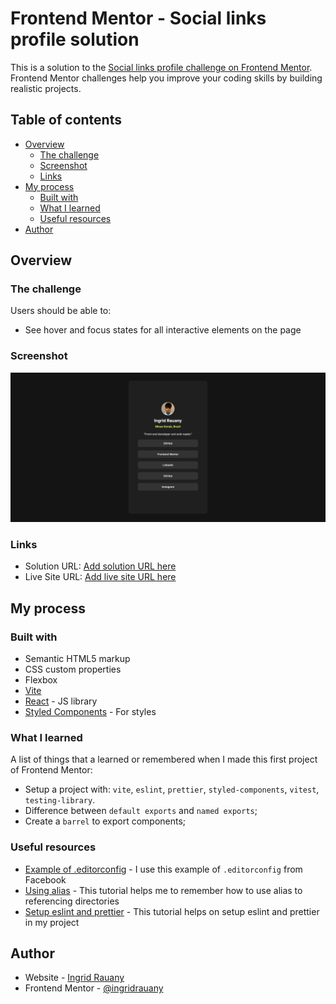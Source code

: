 # Frontend Mentor - Social links profile solution

This is a solution to the [Social links profile challenge on Frontend Mentor](https://www.frontendmentor.io/challenges/social-links-profile-UG32l9m6dQ). Frontend Mentor challenges help you improve your coding skills by building realistic projects.

## Table of contents

- [Overview](#overview)
  - [The challenge](#the-challenge)
  - [Screenshot](#screenshot)
  - [Links](#links)
- [My process](#my-process)
  - [Built with](#built-with)
  - [What I learned](#what-i-learned)
  - [Useful resources](#useful-resources)
- [Author](#author)

## Overview

### The challenge

Users should be able to:

- See hover and focus states for all interactive elements on the page

### Screenshot

![](./public/screenshot.png)

### Links

- Solution URL: [Add solution URL here](https://github.com/ingridrauany/frontendmentor/tree/main/social-links-profile)
- Live Site URL: [Add live site URL here](https://your-live-site-url.com)

## My process

### Built with

- Semantic HTML5 markup
- CSS custom properties
- Flexbox
- [Vite](https://vitejs.dev/)
- [React](https://reactjs.org/) - JS library
- [Styled Components](https://styled-components.com/) - For styles

### What I learned

A list of things that a learned or remembered when I made this first project of Frontend Mentor:

- Setup a project with: `vite`, `eslint`, `prettier`, `styled-components`, `vitest`, `testing-library`.
- Difference between `default exports` and `named exports`;
- Create a `barrel` to export components;

### Useful resources

- [Example of .editorconfig](https://github.com/facebook/react/blob/main/.editorconfig) - I use this example of `.editorconfig` from Facebook
- [Using alias](https://dev.to/tilly/aliasing-in-vite-w-typescript-1lfo) - This tutorial helps me to remember how to use alias to referencing directories
- [Setup eslint and prettier](https://dev.to/marcosdiasdev/adicionando-eslint-e-prettier-a-um-projeto-react-criado-com-vitejs-hgn) - This tutorial helps on setup eslint and prettier in my project

## Author

- Website - [Ingrid Rauany](https://ingridrauany.github.io/)
- Frontend Mentor - [@ingridrauany](https://www.frontendmentor.io/profile/ingridrauany)

